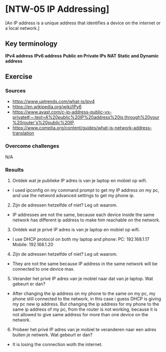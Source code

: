 # [NTW-05 IP Addressing]
[An IP address is a unique address that identifies a device on the internet or a local network.]

## Key terminology
**IPv4 address**
**IPv6 address**
**Public en Private IPs**
**NAT**
**Static and Dynamic address**

## Exercise
### Sources
- https://www.uptrends.com/what-is/ipv4
- https://en.wikipedia.org/wiki/IPv6
- https://www.avast.com/c-ip-address-public-vs-private#:~:text=A%20public%20IP%20address%20is,through%20your%20router's%20public%20IP.
- https://www.comptia.org/content/guides/what-is-network-address-translation

### Overcome challenges
N/A

### Results
1. Ontdek wat je publieke IP adres is van je laptop en mobiel op wifi.
- I used ipconfig on my command prompt to get my IP address on my pc, and use the netword advanced settings to get my phone ip.

2. Zijn de adressen hetzelfde of niet? Leg uit waarom.
- IP addresses are not the same, because each device inside the same network has different ip address to make him reachable on the network.

3. Ontdek wat je privé IP adres is van je laptop en mobiel op wifi.
- I use DHCP protocol on both my laptop and phone:
PC: 192.168.1.17
Mobile: 192.168.1.20

4. Zijn de adressen hetzelfde of niet? Leg uit waarom.
- They are not the same because IP address in the same network will be connected to one device max.

5. Verander het privé IP adres van je mobiel naar dat van je laptop. Wat gebeurt er dan?
- After changing the ip address on my phone to the same on my pc, my phone still connected to the network, in this case i guess DHCP is giving my pc new ip address.
But changing the ip address for my phone to the same ip address of my pc, from the router is not working, because it is not allowed to give same address for more than one device on the network.

6. Probeer het privé IP adres van je mobiel te veranderen naar een adres buiten je netwerk. Wat gebeurt er dan?
- It is losing the connection woth the internet.